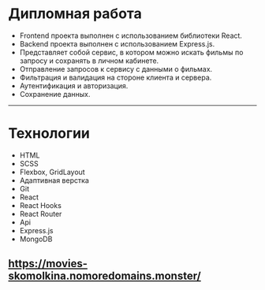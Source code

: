 # Дипломная работа
* Frontend проекта выполнен с использованием библиотеки React.
* Backend проекта выполнен с использованием Express.js.
* Представляет собой сервис, в котором можно искать фильмы по запросу и сохранять в личном кабинете.
* Отправление запросов к сервису с данными о фильмах.
* Фильтрация и валидация на стороне клиента и сервера.
* Аутентификация и авторизация.
* Сохранение данных.
___
# Технологии
* HTML
* SCSS
* Flexbox, GridLayout
* Адаптивная верстка
* Git
* React
* React Hooks
* React Router
* Api
* Express.js
* MongoDB

## https://movies-skomolkina.nomoredomains.monster/
